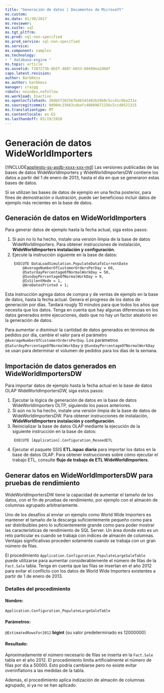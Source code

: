 ```yaml
---
title: "Generación de datos | Documentos de Microsoft"
ms.custom: 
ms.date: 01/30/2017
ms.reviewer: 
ms.suite: sql
ms.tgt_pltfrm: 
ms.prod: sql-non-specified
ms.prod_service: sql-non-specified
ms.service: 
ms.component: samples
ms.technology:
- " database-engine "
ms.topic: article
ms.assetid: f387273b-8b5f-4687-b033-09499ea2d68f
caps.latest.revision: 
author: BarbKess
ms.author: barbkess
manager: craigg
robots: noindex,nofollow
ms.workload: Inactive
ms.openlocfilehash: 20db5f20256fb4b545482b29b0c5cc41c6ba231e
ms.sourcegitcommit: 0d904c23663cebafc48609671156c5ccd8521315
ms.translationtype: MT
ms.contentlocale: es-ES
ms.lasthandoff: 03/19/2018
---
```

# <a name="wideworldimporters-data-generation"></a>Generación de datos WideWorldImporters
[!INCLUDE[appliesto-ss-asdb-xxxx-xxx-md](../../includes/appliesto-ss-asdb-xxxx-xxx-md.md)]
Las versiones publicadas de las bases de datos WideWorldImporters y WideWorldImportersDW contiene los datos a partir del 1 de enero de 2013, hasta el día en que se generaron estas bases de datos.

Si se utilizan las bases de datos de ejemplo en una fecha posterior, para fines de demostración o ilustración, puede ser beneficioso incluir datos de ejemplo más recientes en la base de datos.

## <a name="data-generation-in-wideworldimporters"></a>Generación de datos en WideWorldImporters

Para generar datos de ejemplo hasta la fecha actual, siga estos pasos:

1. Si aún no lo ha hecho, instale una versión limpia de la base de datos WideWorldImporters. Para obtener instrucciones de instalación, **WideWorldImporters instalación y configuración**.
2. Ejecute la instrucción siguiente en la base de datos:

```
    EXECUTE DataLoadSimulation.PopulateDataToCurrentDate
        @AverageNumberOfCustomerOrdersPerDay = 60,
        @SaturdayPercentageOfNormalWorkDay = 50,
        @SundayPercentageOfNormalWorkDay = 0,
        @IsSilentMode = 1,
        @AreDatesPrinted = 1;
```

Esta instrucción agrega datos de compra y de ventas de ejemplo en la base de datos, hasta la fecha actual. Genera el progreso de los datos de generación por días. Tardará rougly 10 minutos para que todos los años que necesita que los datos. Tenga en cuenta que hay algunas diferencias en los datos generados entre ejecuciones, dado que no hay un factor aleatorio en la generación de datos.

Para aumentar o disminuir la cantidad de datos generados en términos de pedidos por día, cambie el valor para el parámetro `@AverageNumberOfCustomerOrdersPerDay`. Los parámetros `@SaturdayPercentageOfNormalWorkDay` y `@SundayPercentageOfNormalWorkDay` se usan para determinar el volumen de pedidos para los días de la semana.

## <a name="importing-generated-data-in-wideworldimportersdw"></a>Importación de datos generados en WideWorldImportersDW

Para importar datos de ejemplo hasta la fecha actual en la base de datos OLAP WideWorldImportersDW, siga estos pasos:

1. Ejecutar la lógica de generación de datos en la base de datos WideWorldImporters OLTP, siguiendo los pasos anteriores.
2. Si aún no lo ha hecho, instale una versión limpia de la base de datos de WideWorldImportersDW. Para obtener instrucciones de instalación, **WideWorldImporters instalación y configuración**.
3. Reinicializar la base de datos OLAP mediante la ejecución de la siguiente instrucción en la base de datos:

```
    EXECUTE [Application].Configuration_ReseedETL
```

4. Ejecutar el paquete SSIS **ETL.ispac diaria** para importar los datos en la base de datos OLAP. Para obtener instrucciones sobre cómo ejecutar el trabajo ETL, consulte **flujo de trabajo de ETL WideWorldImporters**.

## <a name="generating-data-in-wideworldimportersdw-for-performance-testing"></a>Generar datos en WideWorldImportersDW para pruebas de rendimiento

WideWorldImportersDW tiene la capacidad de aumentar el tamaño de los datos, con el fin de pruebas de rendimiento, por ejemplo con el almacén de columnas agrupado arbitrariamente.

Uno de los desafíos al enviar un ejemplo como World Wide Importers es mantener el tamaño de la descarga suficientemente pequeño como para ser distribuibles pero lo suficientemente grande como para poder mostrar las características de rendimiento de SQL Server. Un área donde esto es un reto particular es cuando se trabaja con índices de almacén de columnas. Ventajas significativas proceden solamente cuando se trabaja con un gran número de filas. 

El procedimiento `Application.Configuration_PopulateLargeSaleTable` puede utilizarse para aumentar considerablemente el número de filas de la `Fact.Sale` tabla. Tenga en cuenta que las filas se insertan en el año 2012 para evitar el conflicto con los datos de World Wide Importers existentes a partir de 1 de enero de 2013.

### <a name="procedure-details"></a>Detalles del procedimiento

#### <a name="name"></a>Nombre: 

    Application.Configuration_PopulateLargeSaleTable

#### <a name="parameters"></a>Parámetros:

  `@EstimatedRowsFor2012` **bigint** (su valor predeterminado es 12000000)

#### <a name="result"></a>Resultado:

Aproximadamente el número necesario de filas se inserta en la `Fact.Sale` tabla en el año 2012. El procedimiento limita artificialmente el número de filas por día a 50000. Esto podría cambiarse pero no existe evitar overinflations a las medidas de la tabla.

Además, el procedimiento aplica indización de almacén de columnas agrupado, si ya no se han aplicado.
